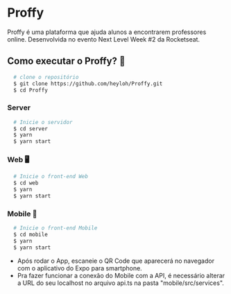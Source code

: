 # Proffy
Proffy é uma plataforma que ajuda alunos a encontrarem professores online. Desenvolvida no evento Next Level Week #2 da Rocketseat.

## Como executar o Proffy? 🤔

```bash
  # clone o repositório
  $ git clone https://github.com/heyloh/Proffy.git
  $ cd Proffy
```

### Server
```bash
  # Inicie o servidor
  $ cd server
  $ yarn
  $ yarn start
```

### Web 🖥️
```bash
  # Inicie o front-end Web
  $ cd web
  $ yarn
  $ yarn start
```

### Mobile 📱
```bash
  # Inicie o front-end Mobile
  $ cd mobile
  $ yarn
  $ yarn start
```
- Após rodar o App, escaneie o QR Code que aparecerá no navegador com o aplicativo do Expo para smartphone.
- Pra fazer funcionar a conexão do Mobile com a API, é necessário alterar a URL do seu localhost no arquivo api.ts na pasta "mobile/src/services".
